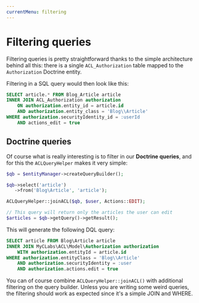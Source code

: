 ```yaml
---
currentMenu: filtering
---
```


# Filtering queries

Filtering queries is pretty straightforward thanks to the simple architecture behind all this:
there is a single `ACL_Authorization` table mapped to the `Authorization` Doctrine entity.

Filtering in a SQL query would then look like this:

```sql
SELECT article.* FROM Blog_Article article
INNER JOIN ACL_Authorization authorization
    ON authorization.entity_id = article.id
    AND authorization.entity_class = 'Blog\\Article'
WHERE authorization.securityIdentity_id = :userId
    AND actions_edit = true
```

## Doctrine queries

Of course what is really interesting is to filter in our **Doctrine queries**, and for this the
`ACLQueryHelper` makes it very simple:

```php
$qb = $entityManager->createQueryBuilder();

$qb->select('article')
   ->from('Blog\Article', 'article');

ACLQueryHelper::joinACL($qb, $user, Actions::EDIT);

// This query will return only the articles the user can edit
$articles = $qb->getQuery()->getResult();
```

This will generate the following DQL query:

```sql
SELECT article FROM Blog\Article article
INNER JOIN MyCLabs\ACL\Model\Authorization authorization
    WITH authorization.entityId = article.id
WHERE authorization.entityClass = 'Blog\\Article'
    AND authorization.securityIdentity = :user
    AND authorization.actions.edit = true
```

You can of course combine `ACLQueryHelper::joinACL()` with additional filtering on the query builder.
Unless you are writing some weird queries, the filtering should work as expected since it's a simple
JOIN and WHERE.
